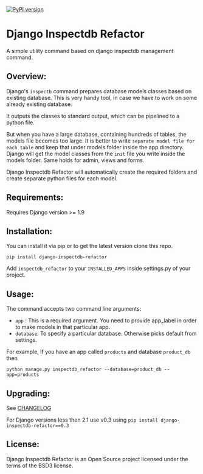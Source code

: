 [![PyPI version](https://badge.fury.io/py/django-inspectdb-refactor.svg)](https://badge.fury.io/py/django-inspectdb-refactor)

Django Inspectdb Refactor
========================
A simple utility command based on django inspectdb management command.

Overview:
---------

Django's ``inspectb`` command prepares database models classes based on existing database.
    This is very handy tool, in case we have to work on some already existing database.
    
   It outputs the classes to standard output, which can be pipelined to a python file.
    
 But when you have a large database, containing hundreds of tables, the models file becomes too large. It is better to write ``separate model file for each table`` and keep that under models folder inside the app directory. Django will get the model classes from the ``init`` file you write inside the models folder.
 Same holds for admin, views and forms.
    
 Django Inspectdb Refactor will automatically create the required folders and create separate python files for each model.
    

Requirements:
-----------
Requires Django version >= 1.9

Installation:
------------
You can install it via pip or to get the latest version clone this repo.

`
pip install django-inspectdb-refactor 
`

Add ``inspectdb_refactor`` to your ``INSTALLED_APPS`` inside settings.py of your project.

Usage:
-----
 The command accepts two command line arguments:
  
  - ``app`` : This is a required argument. You need to provide app_label in order to 
          make models in that particular app.
  - ``database``: To specify a particular database. Otherwise picks default from settings.
  
  For example, If you have an app called ``products`` and database ``product_db`` then
  
  `
  python manage.py inspectdb_refactor --database=product_db --app=products
  `

Upgrading:
---------

See [CHANGELOG](https://github.com/farhan0581/django-inspectdb-refactor/blob/master/CHANGELOG.md)

For Django versions less then 2.1 use v0.3 using `pip install django-inspectdb-refactor==0.3`


License:
--------
Django Inspectdb Refactor is an Open Source project licensed under the terms of the BSD3 license.

